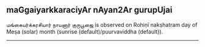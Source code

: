 ## maGgaiyarkkaraciyAr nAyan2Ar gurupUjai

மங்கையர்க்கரசியார் நாயனார் குருபூஜை is observed on Rohiṇī nakṣhatram day of Meṣa (solar) month (sunrise (default)/puurvaviddha (default)).


---
